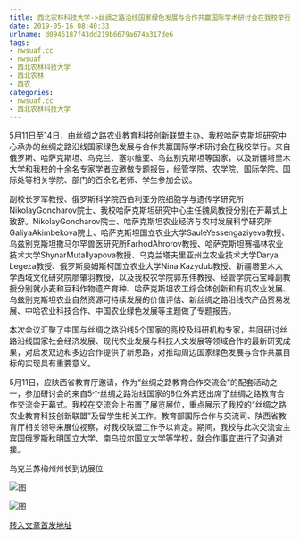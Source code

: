 ```yaml
---
title: 西北农林科技大学->丝绸之路沿线国家绿色发展与合作共赢国际学术研讨会在我校举行 | nwsuaf.cc
date: 2019-05-16 08:40:33
urlname: d0946187f43dd219b6679a674a317de6
tags: 
- nwsuaf.cc
- nwsuaf
- 西北农林科技大学
- 西北农林
- 西农
categories:
- nwsuaf.cc
- 西北农林科技大学
---
```



5月11日至14日，由丝绸之路农业教育科技创新联盟主办、我校哈萨克斯坦研究中心承办的丝绸之路沿线国家绿色发展与合作共赢国际学术研讨会在我校举行。来自俄罗斯、哈萨克斯坦、乌克兰、塞尔维亚、乌兹别克斯坦等国家，以及新疆塔里木大学和我校的十余名专家学者应邀做专题报告，经管学院、农学院、国际学院、国际处等相关学院、部门的百余名老师、学生参加会议。

副校长罗军教授、俄罗斯科学院西伯利亚分院细胞学与遗传学研究所NikolayGoncharov院士、我校哈萨克斯坦研究中心主任魏凤教授分别在开幕式上致辞。NikolayGoncharov院士、哈萨克斯坦农业经济与农村发展科学研究所GaliyaAkimbekova院士、哈萨克斯坦国立农业大学SauleYessengaziyeva教授、乌兹别克斯坦撒马尔罕兽医研究所FarhodAhrorov教授、哈萨克斯坦赛福林农业技术大学ShynarMutallyapova教授、乌克兰塔夫里亚州立农业技术大学Darya Legeza教授、俄罗斯奥姆斯柯国立农业大学Nina Kazydub教授、新疆塔里木大学西域文化研究院廖肇羽教授，以及我校农学院郭东伟教授、经管学院石宝峰副教授分别就小麦和豆科作物遗产育种、哈萨克斯坦农工综合体创新和有机农业发展、乌兹别克斯坦农业自然资源可持续发展的价值评估、新丝绸之路沿线农产品贸易发展、中哈农业科技合作、中国农业绿色发展等主题做了专题报告。

本次会议汇聚了中国与丝绸之路沿线5个国家的高校及科研机构专家，共同研讨丝路沿线国家社会经济发展、现代农业发展与科技人文发展等领域合作的最新研究成果，对启发双边和多边合作提供了新思路，对推动周边国家绿色发展与合作共赢目标的实现具有重要意义。

5月11日，应陕西省教育厅邀请，作为“丝绸之路教育合作交流会”的配套活动之一，参加研讨会的来自5个丝绸之路沿线国家的8位外宾还出席了丝绸之路教育合作交流会开幕式。我校在交流会上布置了展览展位，重点展示了我校的“丝绸之路农业教育科技创新联盟”及留学生相关工作。教育部国际合作与交流司、陕西省教育厅相关领导来展位视察，对我校联盟工作予以肯定。期间，我校与此次交流会主宾国俄罗斯秋明国立大学、南乌拉尔国立大学等学校，就合作事宜进行了沟通对接。

乌克兰苏梅州州长到访展位



![图](https://news.nwsuaf.edu.cn/images/content/2019-05/20190515154626970544.jpg)

![图](https://news.nwsuaf.edu.cn/images/content/2019-05/20190515154559431490.jpg)

[转入文章首发地址](https://news.nwsuaf.edu.cn/xnxw/89570.htm)
